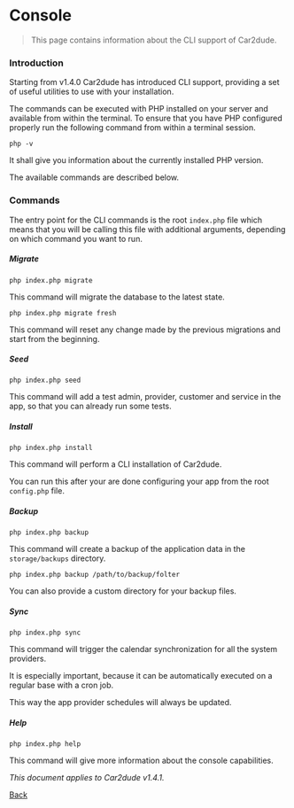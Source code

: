 # Console

> This page contains information about the CLI support of Car2dude.

### Introduction

Starting from v1.4.0 Car2dude has introduced CLI support, providing a set of useful utilities to use with your installation. 

The commands can be executed with PHP installed on your server and available from within the terminal. To ensure that you have PHP configured properly run the following command from within a terminal session. 

```
php -v
```

It shall give you information about the currently installed PHP version.

The available commands are described below.  

### Commands

The entry point for the CLI commands is the root `index.php` file which means that you will be calling this file with additional arguments, depending on which command you want to run. 

##### Migrate 

```
php index.php migrate
```

This command will migrate the database to the latest state. 

```
php index.php migrate fresh
```

This command will reset any change made by the previous migrations and start from the beginning. 

##### Seed

```
php index.php seed
```

This command will add a test admin, provider, customer and service in the app, so that you can already run some tests.  

##### Install

```
php index.php install
```

This command will perform a CLI installation of Car2dude. 

You can run this after your are done configuring your app from the root `config.php` file. 

##### Backup 

```
php index.php backup
```

This command will create a backup of the application data in the `storage/backups` directory. 


```
php index.php backup /path/to/backup/folter
``` 

You can also provide a custom directory for your backup files. 


##### Sync

```
php index.php sync
``` 

This command will trigger the calendar synchronization for all the system providers. 

It is especially important, because it can be automatically executed on a regular base with a cron job. 

This way the app provider schedules will always be updated. 


##### Help 

```
php index.php help
``` 

This command will give more information about the console capabilities.

*This document applies to Car2dude v1.4.1.*

[Back](readme.md)
